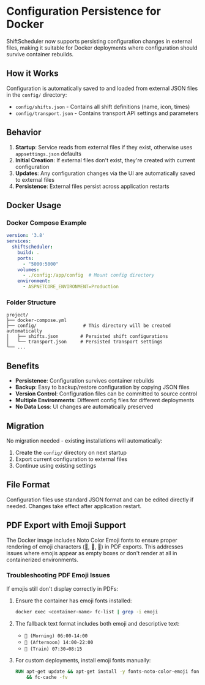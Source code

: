 # Configuration Persistence for Docker

ShiftScheduler now supports persisting configuration changes in external files, making it suitable for Docker deployments where configuration should survive container rebuilds.

## How it Works

Configuration is automatically saved to and loaded from external JSON files in the `config/` directory:

- `config/shifts.json` - Contains all shift definitions (name, icon, times)
- `config/transport.json` - Contains transport API settings and parameters

## Behavior

1. **Startup**: Service reads from external files if they exist, otherwise uses `appsettings.json` defaults
2. **Initial Creation**: If external files don't exist, they're created with current configuration
3. **Updates**: Any configuration changes via the UI are automatically saved to external files
4. **Persistence**: External files persist across application restarts

## Docker Usage

### Docker Compose Example

```yaml
version: '3.8'
services:
  shiftscheduler:
    build: .
    ports:
      - "5000:5000"
    volumes:
      - ./config:/app/config  # Mount config directory
    environment:
      - ASPNETCORE_ENVIRONMENT=Production
```

### Folder Structure

```
project/
├── docker-compose.yml
├── config/                 # This directory will be created automatically
│   ├── shifts.json        # Persisted shift configurations
│   └── transport.json     # Persisted transport settings
└── ...
```

## Benefits

- **Persistence**: Configuration survives container rebuilds
- **Backup**: Easy to backup/restore configuration by copying JSON files
- **Version Control**: Configuration files can be committed to source control
- **Multiple Environments**: Different config files for different deployments
- **No Data Loss**: UI changes are automatically preserved

## Migration

No migration needed - existing installations will automatically:
1. Create the `config/` directory on next startup
2. Export current configuration to external files
3. Continue using existing settings

## File Format

Configuration files use standard JSON format and can be edited directly if needed. Changes take effect after application restart.

## PDF Export with Emoji Support

The Docker image includes Noto Color Emoji fonts to ensure proper rendering of emoji characters (🚂, 🌅, 🌆) in PDF exports. This addresses issues where emojis appear as empty boxes or don't render at all in containerized environments.

### Troubleshooting PDF Emoji Issues

If emojis still don't display correctly in PDFs:

1. Ensure the container has emoji fonts installed:
   ```bash
   docker exec <container-name> fc-list | grep -i emoji
   ```

2. The fallback text format includes both emoji and descriptive text:
   - `🌅 (Morning) 06:00-14:00`
   - `🌆 (Afternoon) 14:00-22:00`
   - `🚂 (Train) 07:30→08:15`

3. For custom deployments, install emoji fonts manually:
   ```dockerfile
   RUN apt-get update && apt-get install -y fonts-noto-color-emoji fontconfig \
       && fc-cache -fv
   ```